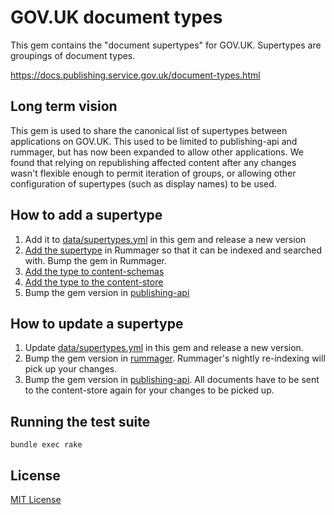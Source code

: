 # GOV.UK document types

This gem contains the "document supertypes" for GOV.UK. Supertypes are groupings
of document types.

https://docs.publishing.service.gov.uk/document-types.html

## Long term vision

This gem is used to share the canonical list of supertypes between applications on
GOV.UK. This used to be limited to publishing-api and rummager, but has now been
expanded to allow other applications.  We found that relying on republishing affected
content after any changes wasn't flexible enough to permit iteration of groups, or
allowing other configuration of supertypes (such as display names) to be used.

## How to add a supertype

1. Add it to [data/supertypes.yml](data/supertypes.yml) in this gem and release a new version
2. [Add the supertype][rummager-pr] in Rummager so that it can be indexed and searched with. Bump the gem in Rummager.
3. [Add the type to content-schemas][schemas-pr]
4. [Add the type to the content-store][content-store-pr]
5. Bump the gem version in [publishing-api][publishing-api]

## How to update a supertype

1. Update [data/supertypes.yml](data/supertypes.yml) in this gem and release a new version.
2. Bump the gem version in [rummager][rummager]. Rummager's nightly re-indexing will pick up your changes.
3. Bump the gem version in [publishing-api][publishing-api]. All documents have to be sent to the content-store again for your changes to be picked up.

## Running the test suite

```
bundle exec rake
```

## License

[MIT License](LICENSE.txt)

[rummager-pr]: https://github.com/alphagov/rummager/pull/756
[govuk-content-schemas]: https://github.com/alphagov/govuk-content-schemas
[schemas-pr]: https://github.com/alphagov/govuk-content-schemas/pull/551
[content-store-pr]: https://github.com/alphagov/content-store/pull/268

[publishing-api]: https://github.com/alphagov/publishing-api
[rummager]: https://github.com/alphagov/rummager
